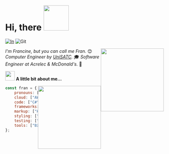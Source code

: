 
# Hi, there <img src="https://media.giphy.com/media/dXR4F5BlIM7E1wTHsA/giphy.gif" width="80">

[![In](https://img.shields.io/badge/Francine_Cardoso-blue?style=flat-square&labelColor=blue&logo=linkedin)](https://www.linkedin.com/in/francinecardoso/) ![Git](https://img.shields.io/github/followers/francinecardoso?&label=Follow&style=flat-square&logo=github)

<img
    src="https://github-readme-stats.vercel.app/api/top-langs/?username=francinecardoso&show_icons=true&theme=radical"
    style="float: right; width: 200px;">

*I'm Francine, but you can call me Fran.* :blush:
*Computer Engineer by [UniSATC](https://web.satc.edu.br/graduacao/engenharia-da-computacao/).* :mortar_board:
*Software Engineer at Acrelec & McDonald's.* :fries:

<img
    src="https://media.giphy.com/media/5ndklThG9vUUdTmgMn/giphy.gif"
    width="30"> **A little bit about me...**

<img
    src="https://media.giphy.com/media/IOaLEhOlGiuwDRqgul/giphy.gif?cid=790b7611lsyb6b462txs0gw6uea8q1urj4q0u99swy0uihmt&ep=v1_stickers_search&rid=giphy.gif&ct=s"
    style="float: right; width: 200px;">

```javascript
const fran = {
    pronouns: ["she", "her"],
    cloud: ["AWS", "GCP"],
    code: ["C#", "Java", "JavaScript", "Python"],
    frameworks: ["Angular", "Node.js", "React", "React Native", ".Net"],
    markup: ["HTML"],
    styling: ["CSS", "Sass", "Styled Components"],
    testing: ["Cypress", "Jasmine", "Karma", "NUnit", "OpenTest"],
    tools: ["BitBucket", "Confluence", "Figma", "GitLab", "GitHub," "Jira", "TeamCity", "VS", "VSCode"]
};
```

<!--
    inspired by https://github.com/Thaiane/Thaiane 
-->
